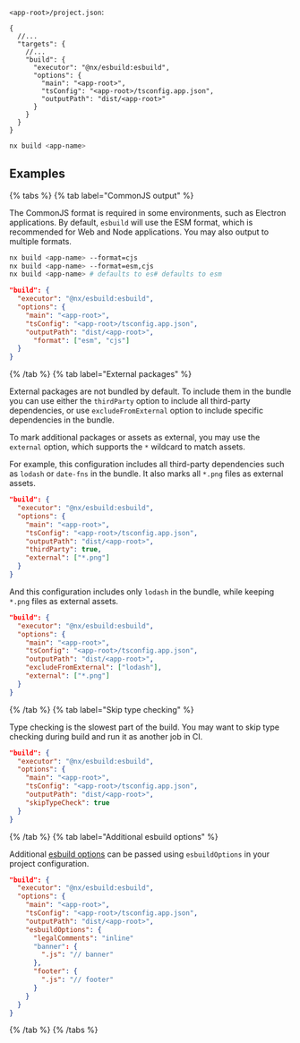 `<app-root>/project.json`:

```jsonc
{
  //...
  "targets": {
    //...
    "build": {
      "executor": "@nx/esbuild:esbuild",
      "options": {
        "main": "<app-root>",
        "tsConfig": "<app-root>/tsconfig.app.json",
        "outputPath": "dist/<app-root>"
      }
    }
  }
}
```

```bash
nx build <app-name>
```

## Examples

{% tabs %}
{% tab label="CommonJS output" %}

The CommonJS format is required in some environments, such as Electron applications. By default, `esbuild` will use the ESM format, which is recommended for Web and Node applications. You may also output to multiple formats.

```bash
nx build <app-name> --format=cjs
nx build <app-name> --format=esm,cjs
nx build <app-name> # defaults to es# defaults to esm
```

```json
"build": {
  "executor": "@nx/esbuild:esbuild",
  "options": {
    "main": "<app-root>",
    "tsConfig": "<app-root>/tsconfig.app.json",
    "outputPath": "dist/<app-root>",
      "format": ["esm", "cjs"]
  }
}
```

{% /tab %}
{% tab label="External packages" %}

External packages are not bundled by default. To include them in the bundle you can use either the `thirdParty` option to include all third-party dependencies, or use `excludeFromExternal` option to include specific dependencies in the bundle.

To mark additional packages or assets as external, you may use the `external` option, which supports the `*` wildcard to match assets.

For example, this configuration includes all third-party dependencies such as `lodash` or `date-fns` in the bundle. It also marks all `*.png` files as external assets.

```json
"build": {
  "executor": "@nx/esbuild:esbuild",
  "options": {
    "main": "<app-root>",
    "tsConfig": "<app-root>/tsconfig.app.json",
    "outputPath": "dist/<app-root>",
    "thirdParty": true,
    "external": ["*.png"]
  }
}
```

And this configuration includes only `lodash` in the bundle, while keeping `*.png` files as external assets.

```json
"build": {
  "executor": "@nx/esbuild:esbuild",
  "options": {
    "main": "<app-root>",
    "tsConfig": "<app-root>/tsconfig.app.json",
    "outputPath": "dist/<app-root>",
    "excludeFromExternal": ["lodash"],
    "external": ["*.png"]
  }
}
```

{% /tab %}
{% tab label="Skip type checking" %}

Type checking is the slowest part of the build. You may want to skip type checking during build and run it as another job in CI.

```json
"build": {
  "executor": "@nx/esbuild:esbuild",
  "options": {
    "main": "<app-root>",
    "tsConfig": "<app-root>/tsconfig.app.json",
    "outputPath": "dist/<app-root>",
    "skipTypeCheck": true
  }
}
```

{% /tab %}
{% tab label="Additional esbuild options" %}

Additional [esbuild options](https://esbuild.github.io/api/) can be passed using `esbuildOptions` in your project configuration.

```json
"build": {
  "executor": "@nx/esbuild:esbuild",
  "options": {
    "main": "<app-root>",
    "tsConfig": "<app-root>/tsconfig.app.json",
    "outputPath": "dist/<app-root>",
    "esbuildOptions": {
      "legalComments": "inline"
      "banner": {
        ".js": "// banner"
      },
      "footer": {
        ".js": "// footer"
      }
    }
  }
}
```

{% /tab %}
{% /tabs %}
